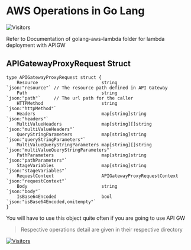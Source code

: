 # AWS Operations in Go Lang

![Visitors](https://api.visitorbadge.io/api/visitors?path=aasisodiya.go.golang-aws-operations&labelColor=%23ffa500&countColor=%23263759&labelStyle=upper)

Refer to Documentation of golang-aws-lambda folder for lambda deployment with APIGW

## APIGatewayProxyRequest Struct

```golang
type APIGatewayProxyRequest struct {
    Resource                        string                        `json:"resource"` // The resource path defined in API Gateway
    Path                            string                        `json:"path"`     // The url path for the caller
    HTTPMethod                      string                        `json:"httpMethod"`
    Headers                         map[string]string             `json:"headers"`
    MultiValueHeaders               map[string][]string           `json:"multiValueHeaders"`
    QueryStringParameters           map[string]string             `json:"queryStringParameters"`
    MultiValueQueryStringParameters map[string][]string           `json:"multiValueQueryStringParameters"`
    PathParameters                  map[string]string             `json:"pathParameters"`
    StageVariables                  map[string]string             `json:"stageVariables"`
    RequestContext                  APIGatewayProxyRequestContext `json:"requestContext"`
    Body                            string                        `json:"body"`
    IsBase64Encoded                 bool                          `json:"isBase64Encoded,omitempty"`
}
```

You will have to use this object quite often if you are going to use API GW

> Respective operations detail are given in their respective directory

[![Visitors](https://api.visitorbadge.io/api/visitors?path=aasisodiya.go&label=aasisodiya/go&labelColor=%23ffa500&countColor=%23263759&labelStyle=upper)](https://visitorbadge.io/status?path=aasisodiya.go)
